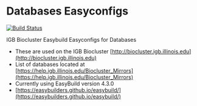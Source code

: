 # Databases Easyconfigs

[![Build Status](https://www.travis-ci.com/IGBIllinois/datamover.svg?branch=master)](https://www.travis-ci.com/IGBIllinois/datamover)

IGB Biocluster Easybuild Easyconfigs for Databases
* These are used on the IGB Biocluster [http://biocluster.igb.illinois.edu](http://biocluster.igb.illinois.edu)
* List of databases located at [https://help.igb.illinois.edu/Biocluster_Mirrors](https://help.igb.illinois.edu/Biocluster_Mirrors)
* Currently using EasyBuild version 4.3.0
* [https://easybuilders.github.io/easybuild/](https://easybuilders.github.io/easybuild/)

